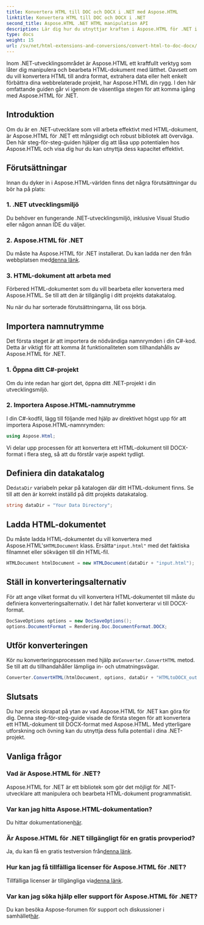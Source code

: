 ```yaml
---
title: Konvertera HTML till DOC och DOCX i .NET med Aspose.HTML
linktitle: Konvertera HTML till DOC och DOCX i .NET
second_title: Aspose.HTML .NET HTML manipulation API
description: Lär dig hur du utnyttjar kraften i Aspose.HTML för .NET i denna steg-för-steg-guide. Konvertera HTML till DOCX utan ansträngning och höj dina .NET-projekt i nivå. Kom igång idag!
type: docs
weight: 15
url: /sv/net/html-extensions-and-conversions/convert-html-to-doc-docx/
---
```


Inom .NET-utvecklingsområdet är Aspose.HTML ett kraftfullt verktyg som låter dig manipulera och bearbeta HTML-dokument med lätthet. Oavsett om du vill konvertera HTML till andra format, extrahera data eller helt enkelt förbättra dina webbrelaterade projekt, har Aspose.HTML din rygg. I den här omfattande guiden går vi igenom de väsentliga stegen för att komma igång med Aspose.HTML för .NET.

## Introduktion

Om du är en .NET-utvecklare som vill arbeta effektivt med HTML-dokument, är Aspose.HTML för .NET ett mångsidigt och robust bibliotek att överväga. Den här steg-för-steg-guiden hjälper dig att låsa upp potentialen hos Aspose.HTML och visa dig hur du kan utnyttja dess kapacitet effektivt.

## Förutsättningar

Innan du dyker in i Aspose.HTML-världen finns det några förutsättningar du bör ha på plats:

### 1. .NET utvecklingsmiljö

Du behöver en fungerande .NET-utvecklingsmiljö, inklusive Visual Studio eller någon annan IDE du väljer.

### 2. Aspose.HTML för .NET

 Du måste ha Aspose.HTML för .NET installerat. Du kan ladda ner den från webbplatsen med[denna länk](https://releases.aspose.com/html/net/).

### 3. HTML-dokument att arbeta med

Förbered HTML-dokumentet som du vill bearbeta eller konvertera med Aspose.HTML. Se till att den är tillgänglig i ditt projekts datakatalog.

Nu när du har sorterade förutsättningarna, låt oss börja.

## Importera namnutrymme

Det första steget är att importera de nödvändiga namnrymden i din C#-kod. Detta är viktigt för att komma åt funktionaliteten som tillhandahålls av Aspose.HTML för .NET.

### 1. Öppna ditt C#-projekt

Om du inte redan har gjort det, öppna ditt .NET-projekt i din utvecklingsmiljö.

### 2. Importera Aspose.HTML-namnutrymme

I din C#-kodfil, lägg till följande med hjälp av direktivet högst upp för att importera Aspose.HTML-namnrymden:

```csharp
using Aspose.Html;
```

Vi delar upp processen för att konvertera ett HTML-dokument till DOCX-format i flera steg, så att du förstår varje aspekt tydligt.

## Definiera din datakatalog

 De`dataDir` variabeln pekar på katalogen där ditt HTML-dokument finns. Se till att den är korrekt inställd på ditt projekts datakatalog.

```csharp
string dataDir = "Your Data Directory";
```

## Ladda HTML-dokumentet

 Du måste ladda HTML-dokumentet du vill konvertera med Aspose.HTML's`HTMLDocument` klass. Ersätta`"input.html"` med det faktiska filnamnet eller sökvägen till din HTML-fil.

```csharp
HTMLDocument htmlDocument = new HTMLDocument(dataDir + "input.html");
```

## Ställ in konverteringsalternativ

För att ange vilket format du vill konvertera HTML-dokumentet till måste du definiera konverteringsalternativ. I det här fallet konverterar vi till DOCX-format.

```csharp
DocSaveOptions options = new DocSaveOptions();
options.DocumentFormat = Rendering.Doc.DocumentFormat.DOCX;
```

## Utför konverteringen

 Kör nu konverteringsprocessen med hjälp av`Converter.ConvertHTML` metod. Se till att du tillhandahåller lämpliga in- och utmatningsvägar.

```csharp
Converter.ConvertHTML(htmlDocument, options, dataDir + "HTMLtoDOCX_out.docx");
```

## Slutsats

Du har precis skrapat på ytan av vad Aspose.HTML för .NET kan göra för dig. Denna steg-för-steg-guide visade de första stegen för att konvertera ett HTML-dokument till DOCX-format med Aspose.HTML. Med ytterligare utforskning och övning kan du utnyttja dess fulla potential i dina .NET-projekt.

## Vanliga frågor

### Vad är Aspose.HTML för .NET?
Aspose.HTML for .NET är ett bibliotek som gör det möjligt för .NET-utvecklare att manipulera och bearbeta HTML-dokument programmatiskt.

### Var kan jag hitta Aspose.HTML-dokumentation?
 Du hittar dokumentationen[här](https://reference.aspose.com/html/net/).

### Är Aspose.HTML för .NET tillgängligt för en gratis provperiod?
 Ja, du kan få en gratis testversion från[denna länk](https://releases.aspose.com/).

### Hur kan jag få tillfälliga licenser för Aspose.HTML för .NET?
 Tillfälliga licenser är tillgängliga via[denna länk](https://purchase.aspose.com/temporary-license/).

### Var kan jag söka hjälp eller support för Aspose.HTML för .NET?
 Du kan besöka Aspose-forumen för support och diskussioner i samhället[här](https://forum.aspose.com/).